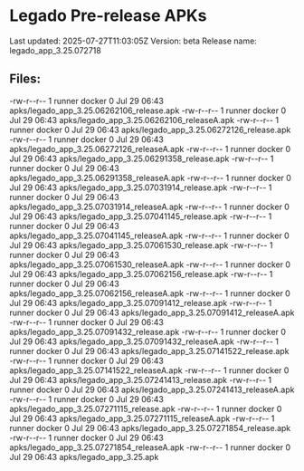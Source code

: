 # Legado Pre-release APKs
Last updated: 2025-07-27T11:03:05Z
Version: beta
Release name: legado_app_3.25.072718
## Files:
-rw-r--r-- 1 runner docker 0 Jul 29 06:43 apks/legado_app_3.25.06262106_release.apk
-rw-r--r-- 1 runner docker 0 Jul 29 06:43 apks/legado_app_3.25.06262106_releaseA.apk
-rw-r--r-- 1 runner docker 0 Jul 29 06:43 apks/legado_app_3.25.06272126_release.apk
-rw-r--r-- 1 runner docker 0 Jul 29 06:43 apks/legado_app_3.25.06272126_releaseA.apk
-rw-r--r-- 1 runner docker 0 Jul 29 06:43 apks/legado_app_3.25.06291358_release.apk
-rw-r--r-- 1 runner docker 0 Jul 29 06:43 apks/legado_app_3.25.06291358_releaseA.apk
-rw-r--r-- 1 runner docker 0 Jul 29 06:43 apks/legado_app_3.25.07031914_release.apk
-rw-r--r-- 1 runner docker 0 Jul 29 06:43 apks/legado_app_3.25.07031914_releaseA.apk
-rw-r--r-- 1 runner docker 0 Jul 29 06:43 apks/legado_app_3.25.07041145_release.apk
-rw-r--r-- 1 runner docker 0 Jul 29 06:43 apks/legado_app_3.25.07041145_releaseA.apk
-rw-r--r-- 1 runner docker 0 Jul 29 06:43 apks/legado_app_3.25.07061530_release.apk
-rw-r--r-- 1 runner docker 0 Jul 29 06:43 apks/legado_app_3.25.07061530_releaseA.apk
-rw-r--r-- 1 runner docker 0 Jul 29 06:43 apks/legado_app_3.25.07062156_release.apk
-rw-r--r-- 1 runner docker 0 Jul 29 06:43 apks/legado_app_3.25.07062156_releaseA.apk
-rw-r--r-- 1 runner docker 0 Jul 29 06:43 apks/legado_app_3.25.07091412_release.apk
-rw-r--r-- 1 runner docker 0 Jul 29 06:43 apks/legado_app_3.25.07091412_releaseA.apk
-rw-r--r-- 1 runner docker 0 Jul 29 06:43 apks/legado_app_3.25.07091432_release.apk
-rw-r--r-- 1 runner docker 0 Jul 29 06:43 apks/legado_app_3.25.07091432_releaseA.apk
-rw-r--r-- 1 runner docker 0 Jul 29 06:43 apks/legado_app_3.25.07141522_release.apk
-rw-r--r-- 1 runner docker 0 Jul 29 06:43 apks/legado_app_3.25.07141522_releaseA.apk
-rw-r--r-- 1 runner docker 0 Jul 29 06:43 apks/legado_app_3.25.07241413_release.apk
-rw-r--r-- 1 runner docker 0 Jul 29 06:43 apks/legado_app_3.25.07241413_releaseA.apk
-rw-r--r-- 1 runner docker 0 Jul 29 06:43 apks/legado_app_3.25.07271115_release.apk
-rw-r--r-- 1 runner docker 0 Jul 29 06:43 apks/legado_app_3.25.07271115_releaseA.apk
-rw-r--r-- 1 runner docker 0 Jul 29 06:43 apks/legado_app_3.25.07271854_release.apk
-rw-r--r-- 1 runner docker 0 Jul 29 06:43 apks/legado_app_3.25.07271854_releaseA.apk
-rw-r--r-- 1 runner docker 0 Jul 29 06:43 apks/legado_app_3.25.apk
